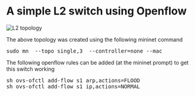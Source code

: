 # A simple L2 switch using Openflow
![L2 topology](https://github.com/vishpat/mininet-samples/raw/master/l2-switch/topo.png)

The above topology was created using the following mininet command

<pre>
sudo mn  --topo single,3  --controller=none --mac
</pre>

The following openflow rules can be added (at the mininet prompt) to get this switch working

<pre>
sh ovs-ofctl add-flow s1 arp,actions=FLOOD
sh ovs-ofctl add-flow s1 ip,actions=NORMAL
</pre>
